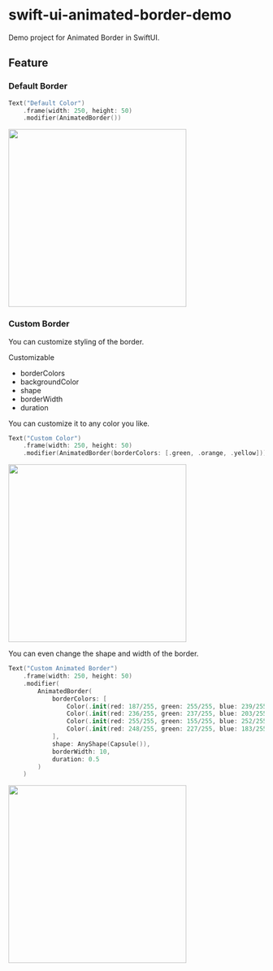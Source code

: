 # swift-ui-animated-border-demo
Demo project for Animated Border in SwiftUI.

## Feature

### Default Border
```swift
Text("Default Color")
    .frame(width: 250, height: 50)
    .modifier(AnimatedBorder())
```

<img src="https://github.com/totsuka-t/swift-ui-animated-border-demo/assets/83593763/6a641566-b74e-4973-b3de-62d9b10e4dbc" width="350">

### Custom Border
You can customize styling of the border.

Customizable
- borderColors
- backgroundColor
- shape
- borderWidth
- duration

You can customize it to any color you like.

```swift
Text("Custom Color")
    .frame(width: 250, height: 50)
    .modifier(AnimatedBorder(borderColors: [.green, .orange, .yellow]))
```

<img src="https://github.com/totsuka-t/swift-ui-animated-border-demo/assets/83593763/4e7290fb-f3a9-4f92-934a-743ab5e7f79b" width="350">

You can even change the shape and width of the border.

```swift
Text("Custom Animated Border")
    .frame(width: 250, height: 50)
    .modifier(
        AnimatedBorder(
            borderColors: [
                Color(.init(red: 187/255, green: 255/255, blue: 239/255, alpha: 1)),
                Color(.init(red: 236/255, green: 237/255, blue: 203/255, alpha: 1)),
                Color(.init(red: 255/255, green: 155/255, blue: 252/255, alpha: 1)),
                Color(.init(red: 248/255, green: 227/255, blue: 183/255, alpha: 1)),
            ],
            shape: AnyShape(Capsule()),
            borderWidth: 10,
            duration: 0.5
        )
    )
```

<img src="https://github.com/totsuka-t/swift-ui-animated-border-demo/assets/83593763/c01aa040-c94c-487d-b655-e68e77c3e895" width="350">
